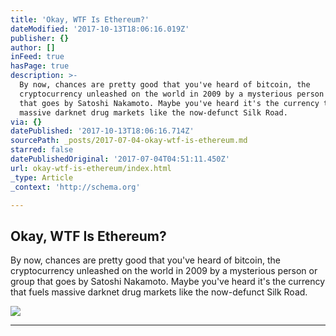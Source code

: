 ```yaml
---
title: 'Okay, WTF Is Ethereum?'
dateModified: '2017-10-13T18:06:16.019Z'
publisher: {}
author: []
inFeed: true
hasPage: true
description: >-
  By now, chances are pretty good that you've heard of bitcoin, the
  cryptocurrency unleashed on the world in 2009 by a mysterious person or group
  that goes by Satoshi Nakamoto. Maybe you've heard it's the currency that fuels
  massive darknet drug markets like the now-defunct Silk Road.
via: {}
datePublished: '2017-10-13T18:06:16.714Z'
sourcePath: _posts/2017-07-04-okay-wtf-is-ethereum.md
starred: false
datePublishedOriginal: '2017-07-04T04:51:11.450Z'
url: okay-wtf-is-ethereum/index.html
_type: Article
_context: 'http://schema.org'

---
```

<article style=""><h1>Okay, WTF Is Ethereum?</h1><p>By now, chances are pretty good that you've heard of bitcoin, the cryptocurrency unleashed on the world in 2009 by a mysterious person or group that goes by Satoshi Nakamoto. Maybe you've heard it's the currency that fuels massive darknet drug markets like the now-defunct Silk Road.</p><img src="https://video-images.vice.com/articles/59430ef5c9d1e720923df728/lede/1497611945661-shutterstock_650811640.jpeg?crop=1xw:0.8439609902475619xh;center,center&amp;resize=1200:*" /></article>

---